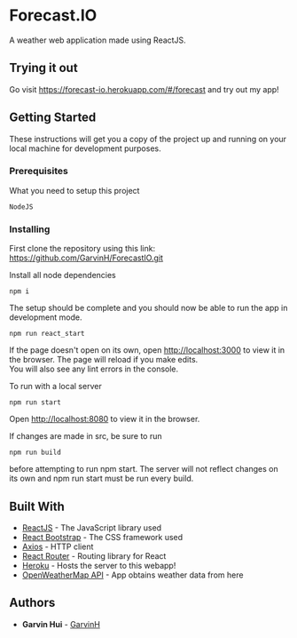 # Forecast.IO
A weather web application made using ReactJS.

## Trying it out
Go visit https://forecast-io.herokuapp.com/#/forecast and try out my app!

## Getting Started

These instructions will get you a copy of the project up and running on your local machine for development purposes.

### Prerequisites

What you need to setup this project

```
NodeJS
```

### Installing

First clone the repository using this link: https://github.com/GarvinH/ForecastIO.git

Install all node dependencies

```
npm i
```

The setup should be complete and you should now be able to run the app in development mode.

```
npm run react_start   
```

If the page doesn't open on its own, open [http://localhost:3000](http://localhost:3000) to view it in the browser.
The page will reload if you make edits.<br />
You will also see any lint errors in the console.


To run with a local server
```
npm run start
```

Open [http://localhost:8080](http://localhost:8080) to view it in the browser.

If changes are made in src, be sure to run
```
npm run build
```
before attempting to run npm start. The server will not reflect changes on its own and npm run start must be run every build.

## Built With

* [ReactJS](https://reactjs.org/docs/getting-started.html) - The JavaScript library used
* [React Bootstrap](https://react-bootstrap.github.io/getting-started/introduction) - The CSS framework used
* [Axios](https://github.com/axios/axios) - HTTP client
* [React Router](https://github.com/ReactTraining/react-router) - Routing library for React
* [Heroku](https://www.heroku.com/what) - Hosts the server to this webapp!
* [OpenWeatherMap API](https://openweathermap.org/guide) - App obtains weather data from here

## Authors

* **Garvin Hui** - [GarvinH](https://github.com/garvinh)